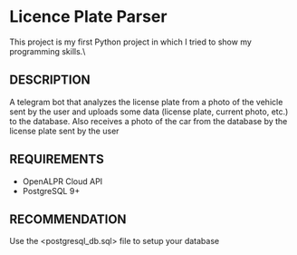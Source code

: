 Licence Plate Parser
====================

This project is my first Python project in which I tried to show my programming skills.\

DESCRIPTION
-----------

A telegram bot that analyzes the license plate from a photo of the vehicle sent by the user and uploads some data (license plate, current photo, etc.) to the database. Also receives a photo of the car from the database by the license plate sent by the user

REQUIREMENTS
------------

- OpenALPR Cloud API
- PostgreSQL 9+

RECOMMENDATION
--------------

Use the <postgresql_db.sql> file to setup your database  
